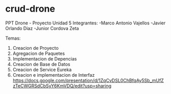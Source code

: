 # crud-drone
 PPT Drone - Proyecto Unidad 5
 Integrantes:
  -Marco Antonio Vajellos
  -Javier Orlando Diaz
  -Junior Cordova Zeta
  
  Temas:
  1. Creacion de Proyecto
  2. Agregacion de Paquetes
  3. Implementacion de Depencias
  4. Creacion de Base de Datos
  5. Creacion de Service Eureka
  6. Creacion e implementacion de Interfaz
 https://docs.google.com/presentation/d/1ZqCvDSL0ChBfqAy5Sb_mUfZzTeCWGRSdCbSyY6KmVDQ/edit?usp=sharing
